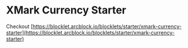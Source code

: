 # XMark Currency Starter

Checkout [https://blocklet.arcblock.io/blocklets/starter/xmark-currency-starter](https://blocklet.arcblock.io/blocklets/starter/xmark-currency-starter)
